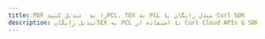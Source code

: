 ---title: PDF را به  تبدیل کنیدPCL، TEX به PCL مبدل رایگان یا Curl SDKdescription: تبدیل رایگانTEX به PCL با استفاده از Curl Cloud APIs & SDK همچنین اسناد PDF را در Cloud ایجاد، ویرایش و رندر کنید.---